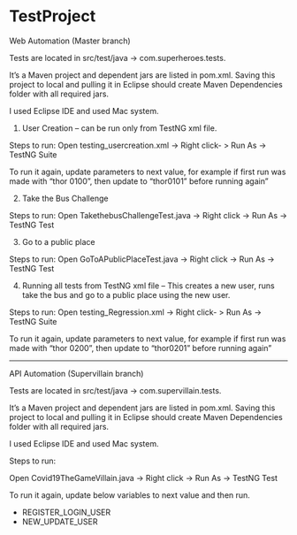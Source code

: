 # TestProject

Web Automation (Master branch)

Tests are located in src/test/java -> com.superheroes.tests. 

It’s a Maven project and dependent jars are listed in pom.xml. Saving this project to local and pulling it in Eclipse should create Maven Dependencies folder with all required jars.

I used Eclipse IDE and used Mac system.

1.	User Creation – can be run only from TestNG xml file.

Steps to run: Open testing_usercreation.xml -> Right click- > Run As -> TestNG Suite

To run it again, update parameters to next value, for example if first run was made with “thor 0100”, then update to “thor0101” before running again”

2.	Take the Bus Challenge

Steps to run: Open TakethebusChallengeTest.java -> Right click -> Run As -> TestNG Test

3.	Go to a public place

Steps to run: Open GoToAPublicPlaceTest.java -> Right click -> Run As -> TestNG Test

4.	Running all tests from TestNG xml file – This creates a new user, runs take the bus and go to a public place using the new user.

Steps to run: Open testing_Regression.xml -> Right click- > Run As -> TestNG Suite

To run it again, update parameters to next value, for example if first run was made with “thor 0200”, then update to “thor0201” before running again”
*************

API Automation (Supervillain branch)

Tests are located in src/test/java -> com.supervillain.tests. 

It’s a Maven project and dependent jars are listed in pom.xml. Saving this project to local and pulling it in Eclipse should create Maven Dependencies folder with all required jars.

I used Eclipse IDE and used Mac system.

Steps to run: 

Open Covid19TheGameVillain.java -> Right click -> Run As -> TestNG Test


To run it again, update below variables to next value and then run.
-	REGISTER_LOGIN_USER
-	NEW_UPDATE_USER

